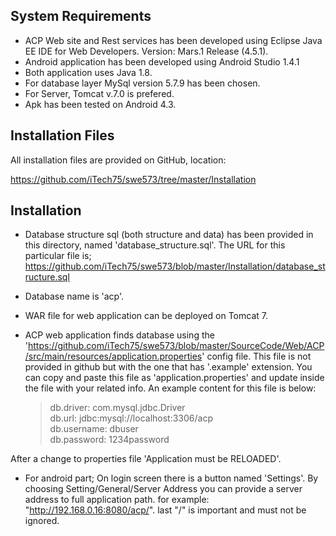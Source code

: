 System Requirements
-------------------
* ACP Web site and Rest services has been developed using Eclipse Java EE IDE for Web Developers. Version: Mars.1 Release (4.5.1).
* Android application has been developed using Android Studio 1.4.1
* Both application uses Java 1.8.
* For database layer MySql version 5.7.9 has been chosen.
* For Server, Tomcat v.7.0 is prefered.
* Apk has been tested on Android 4.3.

Installation Files
------------------
All installation files are provided on GitHub, location: 

https://github.com/iTech75/swe573/tree/master/Installation

Installation
------------
* Database structure sql (both structure and data) has been provided in this directory, named 'database_structure.sql'. 
  The URL for this particular file is;
  https://github.com/iTech75/swe573/blob/master/Installation/database_structure.sql
* Database name is 'acp'.
* WAR file for web application can be deployed on Tomcat 7. 
* ACP web application finds database using the 'https://github.com/iTech75/swe573/blob/master/SourceCode/Web/ACP/src/main/resources/application.properties'
  config file. This file is not provided in github but with the one that has '.example' extension. You can copy and paste this file as 'application.properties'
  and update inside the file with your related info. An example content for this file is below:
  
  >db.driver: com.mysql.jdbc.Driver  
  >db.url: jdbc:mysql://localhost:3306/acp  
  >db.username: dbuser  
  >db.password: 1234password

After a change to properties file 'Application must be RELOADED'.

* For android part; On login screen there is a button named 'Settings'. By choosing Setting/General/Server Address you can provide a server address to full application path. for example: "http://192.168.0.16:8080/acp/". last "/" is important and must not be ignored.
  
